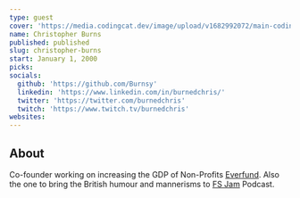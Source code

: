 ```yaml
---
type: guest
cover: 'https://media.codingcat.dev/image/upload/v1682992072/main-codingcatdev-photo/podcast-guest/burnedchris'
name: Christopher Burns
published: published
slug: christopher-burns
start: January 1, 2000
picks:
socials:
  github: 'https://github.com/Burnsy'
  linkedin: 'https://www.linkedin.com/in/burnedchris/'
  twitter: 'https://twitter.com/burnedchris'
  twitch: 'https://www.twitch.tv/burnedchris'
websites:
---
```


## About

Co-founder working on increasing the GDP of Non-Profits [Everfund](https://everfund.io/). Also the one to bring the British humour and mannerisms to [FS Jam](https://fsjam.org/) Podcast.
